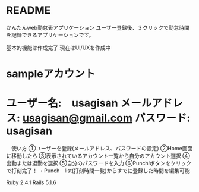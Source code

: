 # README

かんたんweb勤怠表アプリケーション
ユーザー登録後、３クリックで勤怠時間を記録できるアプリケーションです。

基本的機能は作成完了
現在はUI/UXを作成中

sampleアカウント
==================================
ユーザー名:　usagisan
メールアドレス: usagisan@gmail.com
パスワード: usagisan
==================================

　使い方
 ①ユーザーを登録(メールアドレス、パスワードの設定)
 ②Home画面に移動したら
 ③表示されているアカウント一覧から自分のアカウント選択
 ④出勤または退勤を選択
 ⑤自分のパスワードを入力
 ⑥Punch!ボタンをクリックで打刻完了！
 ・Punch　list(打刻時間一覧)からすでに登録した時間を編集可能

Ruby 2.4.1
Rails 5.1.6
